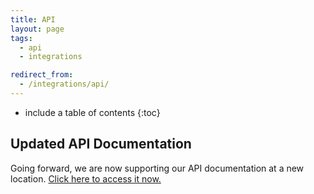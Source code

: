 ```yaml
---
title: API
layout: page
tags:
  - api
  - integrations

redirect_from:
  - /integrations/api/
---
```


* include a table of contents
{:toc}

## Updated API Documentation

Going forward, we are now supporting our API documentation at a new location. [Click here to access it now.](https://codeship-api.api-docs.io/v1)
